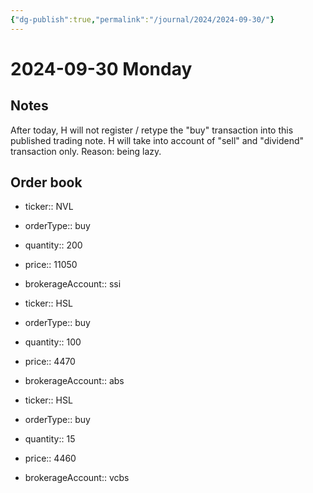```yaml
---
{"dg-publish":true,"permalink":"/journal/2024/2024-09-30/"}
---
```


# 2024-09-30 Monday

## Notes

After today, H will not register / retype the "buy" transaction into this published trading note. H will take into account of "sell" and "dividend" transaction only. Reason: being lazy.

## Order book

- ticker:: NVL
- orderType:: buy
- quantity:: 200
- price:: 11050
- brokerageAccount:: ssi

- ticker:: HSL
- orderType:: buy
- quantity:: 100
- price:: 4470
- brokerageAccount:: abs

- ticker:: HSL
- orderType:: buy
- quantity:: 15
- price:: 4460
- brokerageAccount:: vcbs